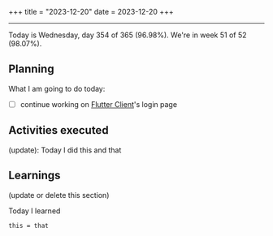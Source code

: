 +++
title = "2023-12-20"
date = 2023-12-20
+++

---

Today is Wednesday, day 354 of 365 (96.98%). We're in week 51 of 52 (98.07%).

## Planning

What I am going to do today:

- [ ] continue working on [Flutter Client](https://github.com/OmnicodeSolutions/luisa_drf_flutter_client)'s login page

## Activities executed

(update): Today I did this and that

## Learnings

(update or delete this section)

Today I learned
```
this = that
```
